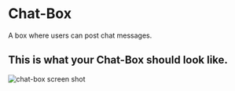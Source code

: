 # Chat-Box
A box where users can post chat messages.

## This is what your Chat-Box should look like.

![chat-box screen shot](https://user-images.githubusercontent.com/28266763/30348151-6c0bb9ee-97dc-11e7-9f7b-c98af5d52906.png)
